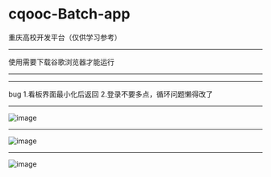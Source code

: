 # cqooc-Batch-app
重庆高校开发平台（仅供学习参考）
* * *
使用需要下载谷歌浏览器才能运行
* * *
***
bug
1.看板界面最小化后返回
2.登录不要多点，循环问题懒得改了
* * *
![image](https://user-images.githubusercontent.com/76174583/119935268-ccc13080-bfb9-11eb-9e9b-1114215195ba.png)
* * *
![image](https://user-images.githubusercontent.com/76174583/119935397-085bfa80-bfba-11eb-8e9d-09284dc4c9c6.png)
* * *
![image](https://user-images.githubusercontent.com/76174583/119935501-2cb7d700-bfba-11eb-9223-ad956bf1b116.png)

